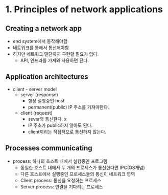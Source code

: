 # 1. Principles of network applications

## Creating a network app
- end system에서 동작해야함
- 네트워크를 통해서 통신해야함
- 하지만 네트워크 밑단까지 구현할 필요가 없다.
  - API, 인프라를 가져와 사용하면 된다.

## Application architectures
- cilent - server model
  - server (response)
    - 항상 실행중인 host
    - permanent(public) IP 주소를 가져야한다. 
  - client (request)
    - sever와 통신한다. x
    - IP 주소가 public하지 않아도 된다.
    - client끼리는 직접적으로 통신하지 않는다.

## Processes communicating
- process: 하나의 호스트 내에서 실행중인 프로그램
  - 동일한 호스트 내에서 두 개의 프로세스가 통신한다면 IPC(OS개념)
  - 다른 호스트에서 실행중인 프로세스들의 통신이 네트워크 영역
  - Client process: 통신을 요청하는 프로세스
  - Server process: 연결을 기다리는 프로세스